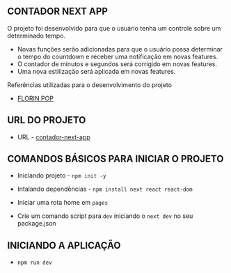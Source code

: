 ## CONTADOR NEXT APP

O projeto foi desenvolvido para que o usuário tenha um controle sobre um determinado tempo.
- Novas funções serão adicionadas para que o usuário possa determinar o tempo do countdown e receber uma notificação em novas features.
- O contador de minutos e segundos será corrigido em novas features.
- Uma nova estilização será aplicada em novas features.

Referências utilizadas para o desenvolvimento do projeto
- [FLORIN POP](https://www.florin-pop.com/blog/2019/05/countdown-built-with-react/)


## URL DO PROJETO
- URL - [contador-next-app](contaodr-next-app-seven.vercel.app)

## COMANDOS BÁSICOS PARA INICIAR O PROJETO
- Iniciando projeto - ``npm init -y``

- Intalando dependências - ``npm install next react react-dom``

- Iniciar uma rota home em ``pages``

- Crie um comando script para ``dev`` iniciando o ``next dev`` no seu package.json

## INICIANDO A APLICAÇÃO
- ``npm run dev``
